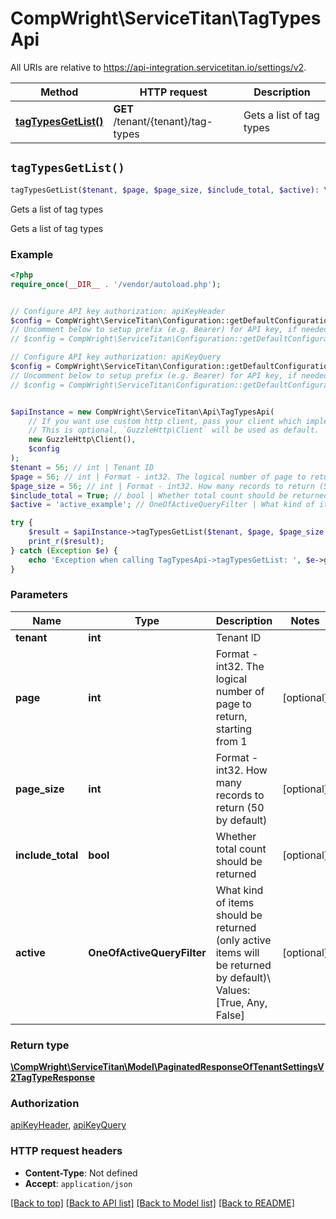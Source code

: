 # CompWright\ServiceTitan\TagTypesApi

All URIs are relative to https://api-integration.servicetitan.io/settings/v2.

Method | HTTP request | Description
------------- | ------------- | -------------
[**tagTypesGetList()**](TagTypesApi.md#tagTypesGetList) | **GET** /tenant/{tenant}/tag-types | Gets a list of tag types


## `tagTypesGetList()`

```php
tagTypesGetList($tenant, $page, $page_size, $include_total, $active): \CompWright\ServiceTitan\Model\PaginatedResponseOfTenantSettingsV2TagTypeResponse
```

Gets a list of tag types

Gets a list of tag types

### Example

```php
<?php
require_once(__DIR__ . '/vendor/autoload.php');


// Configure API key authorization: apiKeyHeader
$config = CompWright\ServiceTitan\Configuration::getDefaultConfiguration()->setApiKey('ST-App-Key', 'YOUR_API_KEY');
// Uncomment below to setup prefix (e.g. Bearer) for API key, if needed
// $config = CompWright\ServiceTitan\Configuration::getDefaultConfiguration()->setApiKeyPrefix('ST-App-Key', 'Bearer');

// Configure API key authorization: apiKeyQuery
$config = CompWright\ServiceTitan\Configuration::getDefaultConfiguration()->setApiKey('servicetitanapplicationkey', 'YOUR_API_KEY');
// Uncomment below to setup prefix (e.g. Bearer) for API key, if needed
// $config = CompWright\ServiceTitan\Configuration::getDefaultConfiguration()->setApiKeyPrefix('servicetitanapplicationkey', 'Bearer');


$apiInstance = new CompWright\ServiceTitan\Api\TagTypesApi(
    // If you want use custom http client, pass your client which implements `GuzzleHttp\ClientInterface`.
    // This is optional, `GuzzleHttp\Client` will be used as default.
    new GuzzleHttp\Client(),
    $config
);
$tenant = 56; // int | Tenant ID
$page = 56; // int | Format - int32. The logical number of page to return, starting from 1
$page_size = 56; // int | Format - int32. How many records to return (50 by default)
$include_total = True; // bool | Whether total count should be returned
$active = 'active_example'; // OneOfActiveQueryFilter | What kind of items should be returned (only active items will be returned by default)\\ Values: [True, Any, False]

try {
    $result = $apiInstance->tagTypesGetList($tenant, $page, $page_size, $include_total, $active);
    print_r($result);
} catch (Exception $e) {
    echo 'Exception when calling TagTypesApi->tagTypesGetList: ', $e->getMessage(), PHP_EOL;
}
```

### Parameters

Name | Type | Description  | Notes
------------- | ------------- | ------------- | -------------
 **tenant** | **int**| Tenant ID |
 **page** | **int**| Format - int32. The logical number of page to return, starting from 1 | [optional]
 **page_size** | **int**| Format - int32. How many records to return (50 by default) | [optional]
 **include_total** | **bool**| Whether total count should be returned | [optional]
 **active** | **OneOfActiveQueryFilter**| What kind of items should be returned (only active items will be returned by default)\\ Values: [True, Any, False] | [optional]

### Return type

[**\CompWright\ServiceTitan\Model\PaginatedResponseOfTenantSettingsV2TagTypeResponse**](../Model/PaginatedResponseOfTenantSettingsV2TagTypeResponse.md)

### Authorization

[apiKeyHeader](../../README.md#apiKeyHeader), [apiKeyQuery](../../README.md#apiKeyQuery)

### HTTP request headers

- **Content-Type**: Not defined
- **Accept**: `application/json`

[[Back to top]](#) [[Back to API list]](../../README.md#endpoints)
[[Back to Model list]](../../README.md#models)
[[Back to README]](../../README.md)
